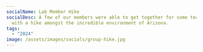 ```yaml
---
socialName: Lab Member Hike
socialDesc: A few of our members were able to get together for some team bonding
  with a hike amongst the incredible environment of Arizona.
tags:
  - "2024"
image: /assets/images/socials/group-hike.jpg
---
```

